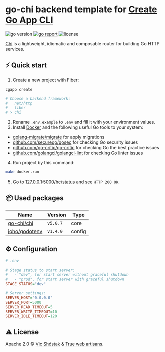 # go-chi backend template for [Create Go App CLI](https://github.com/create-go-app/cli)

<img src="https://img.shields.io/badge/Go-1.17+-00ADD8?style=for-the-badge&logo=go" alt="go version" />&nbsp;<a href="https://goreportcard.com/report/github.com/create-go-app/fiber-go-template" target="_blank"><img src="https://img.shields.io/badge/Go_report-A+-success?style=for-the-badge&logo=none" alt="go report" /></a>&nbsp;<img src="https://img.shields.io/badge/license-Apache_2.0-red?style=for-the-badge&logo=none" alt="license" />

[Chi](https://go-chi.io/#/) is a lightweight, idiomatic and composable router for building Go HTTP services.

## ⚡️ Quick start

1. Create a new project with Fiber:

```bash
cgapp create

# Choose a backend framework:
#   net/http
#   fiber
# > chi
```

2. Rename `.env.example` to `.env` and fill it with your environment values.
3. Install [Docker](https://www.docker.com/get-started) and the following useful Go tools to your system:

- [golang-migrate/migrate](https://github.com/golang-migrate/migrate#cli-usage) for apply migrations
- [github.com/securego/gosec](https://github.com/securego/gosec) for checking Go security issues
- [github.com/go-critic/go-critic](https://github.com/go-critic/go-critic) for checking Go the best practice issues
- [github.com/golangci/golangci-lint](https://github.com/golangci/golangci-lint) for checking Go linter issues

4. Run project by this command:

```bash
make docker.run
```

5. Go to [127.0.0.1:5000/hc/status](http://127.0.0.1:5000/hc/status) and see `HTTP 200 OK`.

## 📦 Used packages

| Name                                                                  | Version  | Type       |
|-----------------------------------------------------------------------| -------- | ---------- |
| [go-chi/chi](https://github.com/go-chi/chi)                           | `v5.0.7` | core       |
| [joho/godotenv](https://github.com/joho/godotenv)                     | `v1.4.0` | config     |

## ⚙️ Configuration

```ini
# .env

# Stage status to start server:
#   - "dev", for start server without graceful shutdown
#   - "prod", for start server with graceful shutdown
STAGE_STATUS="dev"

# Server settings:
SERVER_HOST="0.0.0.0"
SERVER_PORT=5000
SERVER_READ_TIMEOUT=5
SERVER_WRITE_TIMEOUT=10
SERVER_IDLE_TIMEOUT=120
```

## ⚠️ License

Apache 2.0 &copy; [Vic Shóstak](https://shostak.dev/) & [True web artisans](https://1wa.co/).
